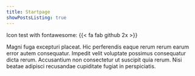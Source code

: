 ```yaml
---
title: Startpage
showPostsListing: true
---
```

Icon test with fontawesome: {{< fa fab github 2x >}}

Magni fuga excepturi placeat. Hic perferendis eaque rerum rerum earum
error autem consequatur. Impedit velit voluptate possimus consequatur
dicta rerum. Accusantium non consectetur ut suscipit quia rerum. Nisi
beatae adipisci recusandae cupiditate fugiat in perspiciatis.
